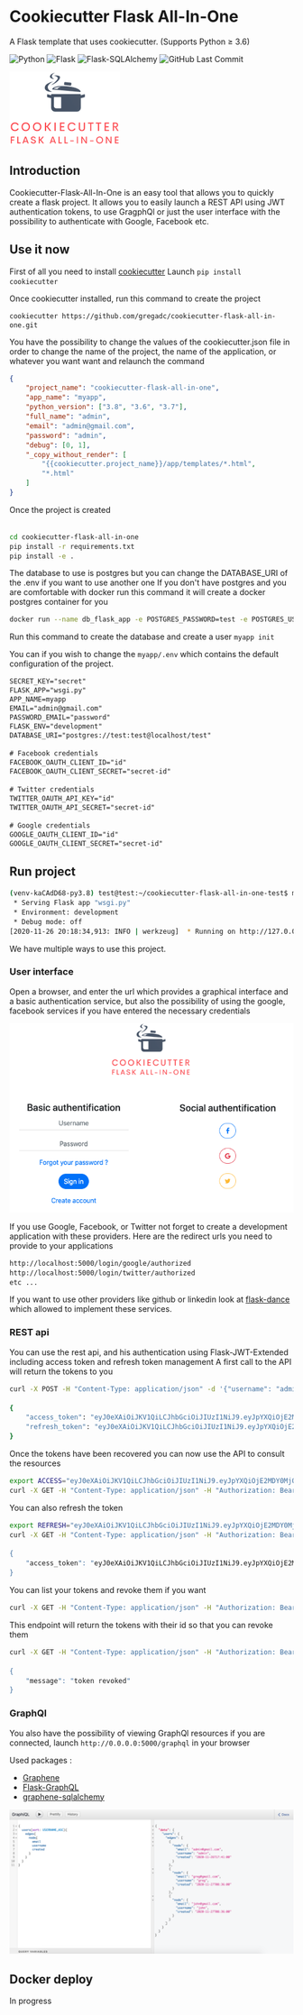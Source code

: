 # Cookiecutter Flask All-In-One

A Flask template that uses cookiecutter. (Supports Python ≥ 3.6)

![Python](https://img.shields.io/badge/Python-v^3.7-blue.svg?logo=python&longCache=true&logoColor=white&colorB=5e81ac&style=flat-square&colorA=4c566a)
![Flask](https://img.shields.io/badge/Flask-v1.1.2-blue.svg?longCache=true&logo=flask&style=flat-square&logoColor=white&colorB=5e81ac&colorA=4c566a)
![Flask-SQLAlchemy](https://img.shields.io/badge/Flask--SQLAlchemy-2.4.1-red.svg?longCache=true&style=flat-square&logo=flask&logoColor=white&colorA=4c566a&colorB=5e81ac)
![GitHub Last Commit](https://img.shields.io/github/last-commit/google/skia.svg?style=flat-square&colorA=4c566a&colorB=a3be8c)

<p>
  <img src="{{cookiecutter.project_name}}/{{cookiecutter.app_name}}/static/img/cookiecutter.png" alt="Sublime's custom image"/>
</p>

## Introduction

Cookiecutter-Flask-All-In-One is an easy tool that allows you to quickly create a flask project.
It allows you to easily launch a REST API using JWT authentication tokens, to use GragphQl or just the user interface with the possibility to authenticate with Google, Facebook etc.

## Use it now

First of all you need to install [cookiecutter](https://cookiecutter.readthedocs.io/en/1.7.2/) 
Launch `pip install cookiecutter`

Once cookiecutter installed, run this command to create the project
```
cookiecutter https://github.com/gregadc/cookiecutter-flask-all-in-one.git
```

You have the possibility to change the values of the cookiecutter.json file in order to change the name of the project, the name of the application, or whatever you want want and relaunch the command
```json
{
    "project_name": "cookiecutter-flask-all-in-one",
    "app_name": "myapp",
    "python_version": ["3.8", "3.6", "3.7"],
    "full_name": "admin",
    "email": "admin@gmail.com",
    "password": "admin",
    "debug": [0, 1],
    "_copy_without_render": [
        "{{cookiecutter.project_name}}/app/templates/*.html",
        "*.html"
    ]
}
```

Once the project is created
```bash

cd cookiecutter-flask-all-in-one
pip install -r requirements.txt
pip install -e .

```
The database to use is postgres but you can change the DATABASE_URI of the .env if you want to use another one
If you don't have postgres and you are comfortable with docker run this command it will create a docker postgres container for you

```bash
docker run --name db_flask_app -e POSTGRES_PASSWORD=test -e POSTGRES_USER=test -e POSTGRES_DB=test -p 5432:5432 -d postgres
```

Run this command to create the database and create a user
`myapp init`

You can if you wish to change the `myapp/.env` which contains the default configuration of the project.

```
SECRET_KEY="secret" 
FLASK_APP="wsgi.py"
APP_NAME=myapp
EMAIL="admin@gmail.com"
PASSWORD_EMAIL="password"
FLASK_ENV="development"
DATABASE_URI="postgres://test:test@localhost/test"

# Facebook credentials
FACEBOOK_OAUTH_CLIENT_ID="id"
FACEBOOK_OAUTH_CLIENT_SECRET="secret-id"

# Twitter credentials
TWITTER_OAUTH_API_KEY="id"
TWITTER_OAUTH_API_SECRET="secret-id"

# Google credentials
GOOGLE_OAUTH_CLIENT_ID="id"
GOOGLE_OAUTH_CLIENT_SECRET="secret-id"
```

## Run project

```bash
(venv-kaCAdD68-py3.8) test@test:~/cookiecutter-flask-all-in-one-test$ myapp run
 * Serving Flask app "wsgi.py"
 * Environment: development
 * Debug mode: off
[2020-11-26 20:18:34,913: INFO | werkzeug]  * Running on http://127.0.0.1:5000/ (Press CTRL+C to quit)
```

We have multiple ways to use this project.

### User interface

Open a browser, and enter the url which provides a graphical interface and a basic authentication service, but also the possibility of using the google, facebook services if you have entered the necessary credentials

<p align="center">
  <img src="{{cookiecutter.project_name}}/{{cookiecutter.app_name}}/static/img/auth.png" alt=""/>
</p>

If you use Google, Facebook, or Twitter not forget to create a development application with these providers.
Here are the redirect urls you need to provide to your applications
```bash
http://localhost:5000/login/google/authorized
http://localhost:5000/login/twitter/authorized
etc ...
```
If you want to use other providers like github or linkedin look at [flask-dance](https://flask-dance.readthedocs.io/en/latest/) which allowed to implement these services.

### REST api

You can use the rest api, and his authentication using Flask-JWT-Extended including access token and refresh token management
A first call to the API will return the tokens to you
```bash
curl -X POST -H "Content-Type: application/json" -d '{"username": "admin", "password": "admin"}' http://localhost:5000/api/login

{
    "access_token": "eyJ0eXAiOiJKV1QiLCJhbGciOiJIUzI1NiJ9.eyJpYXQiOjE2MDY0MjQzOTAsIm5iZiI6MTYwNjQyNDM5MCwianRpIjoiYWU3ZjdiZjctMjkzYS00OTcwLThlNGYtNjMwNGY4MGExYjZhIiwiZXhwIjoxNjA2NDI1MjkwLCJpZGVudGl0eSI6InRvdG8iLCJmcmVzaCI6ZmFsc2UsInR5cGUiOiJhY2Nlc3MifQ.Dbly2Mln9cD6olEMnoCxvoJ1rUGdjQgP6ekGJY5sOXw"
    "refresh_token": "eyJ0eXAiOiJKV1QiLCJhbGciOiJIUzI1NiJ9.eyJpYXQiOjE2MDY0MjQ0NTgsIm5iZiI6MTYwNjQyNDQ1OCwianRpIjoiN2MyZGY2ZjAtZDZhZC00ZTI4LTk0NTktMDMyYzkwMDFkODI3IiwiZXhwIjoxNjA5MDE2NDU4LCJpZGVudGl0eSI6InRvdG8iLCJ0eXBlIjoicmVmcmVzaCJ9.IkQ93fdjH-w3veiVOZf92fTPbkrLXwXp37I5uBCgIYU"
}
```
Once the tokens have been recovered you can now use the API to consult the resources

```bash
export ACCESS="eyJ0eXAiOiJKV1QiLCJhbGciOiJIUzI1NiJ9.eyJpYXQiOjE2MDY0MjQzOTAsIm5iZiI6MTYwNjQyNDM5MCwianRpIjoiYWU3ZjdiZjctMjkzYS00OTcwLThlNGYtNjMwNGY4MGExYjZhIiwiZXhwIjoxNjA2NDI1MjkwLCJpZGVudGl0eSI6InRvdG8iLCJmcmVzaCI6ZmFsc2UsInR5cGUiOiJhY2Nlc3MifQ.Dbly2Mln9cD6olEMnoCxvoJ1rUGdjQgP6ekGJY5sOXw"
curl -X GET -H "Content-Type: application/json" -H "Authorization: Bearer $ACCESS http://localhost:5000/api/users
```

You can also refresh the token
```bash
export REFRESH="eyJ0eXAiOiJKV1QiLCJhbGciOiJIUzI1NiJ9.eyJpYXQiOjE2MDY0MjQ0NTgsIm5iZiI6MTYwNjQyNDQ1OCwianRpIjoiN2MyZGY2ZjAtZDZhZC00ZTI4LTk0NTktMDMyYzkwMDFkODI3IiwiZXhwIjoxNjA5MDE2NDU4LCJpZGVudGl0eSI6InRvdG8iLCJ0eXBlIjoicmVmcmVzaCJ9.IkQ93fdjH-w3veiVOZf92fTPbkrLXwXp37I5uBCgIYU"
curl -X GET -H "Content-Type: application/json" -H "Authorization: Bearer $REFRESH http://localhost:5000/api/refresh

{
    "access_token": "eyJ0eXAiOiJKV1QiLCJhbGciOiJIUzI1NiJ9.eyJpYXQiOjE2MDY0MjUzNjUsIm5iZiI6MTYwNjQyNTM2NSwianRpIjoiZmQ3Y2RiMmYtZTZlZC00NDdmLTg3ZWItNzg2ZTc1ZGY0NzYzIiwiZXhwIjoxNjA2NDI2MjY1LCJpZGVudGl0eSI6InRvdG8iLCJmcmVzaCI6ZmFsc2UsInR5cGUiOiJhY2Nlc3MifQ.hLrksk8nKrqY4wED1QYOGjIXhR-Rq7Zf_TalhPsJ-sI"
}
```

You can list your tokens and revoke them if you want
```bash
curl -X GET -H "Content-Type: application/json" -H "Authorization: Bearer $NEW_ACCESS http://localhost:5000/api/tokens
```
This endpoint will return the tokens with their id so that you can revoke them
```bash
curl -X GET -H "Content-Type: application/json" -H "Authorization: Bearer $NEW_ACCESS http://localhost:5000/api/revoke_token/<token_id>

{
    "message": "token revoked"
}
```

### GraphQl

You also have the possibility of viewing GraphQl resources if you are connected, launch `http://0.0.0.0:5000/graphql` in your browser

Used packages :

* [Graphene](https://docs.graphene-python.org/en/latest/)
* [Flask-GraphQL](https://github.com/graphql-python/flask-graphql)
* [graphene-sqlalchemy](https://readthedocs.org/projects/graphene-sqlalchemy/)

<p align="center">
  <img src="{{cookiecutter.project_name}}/{{cookiecutter.app_name}}/static/img/graph.png" alt=""/>
</p>

## Docker deploy

In progress
